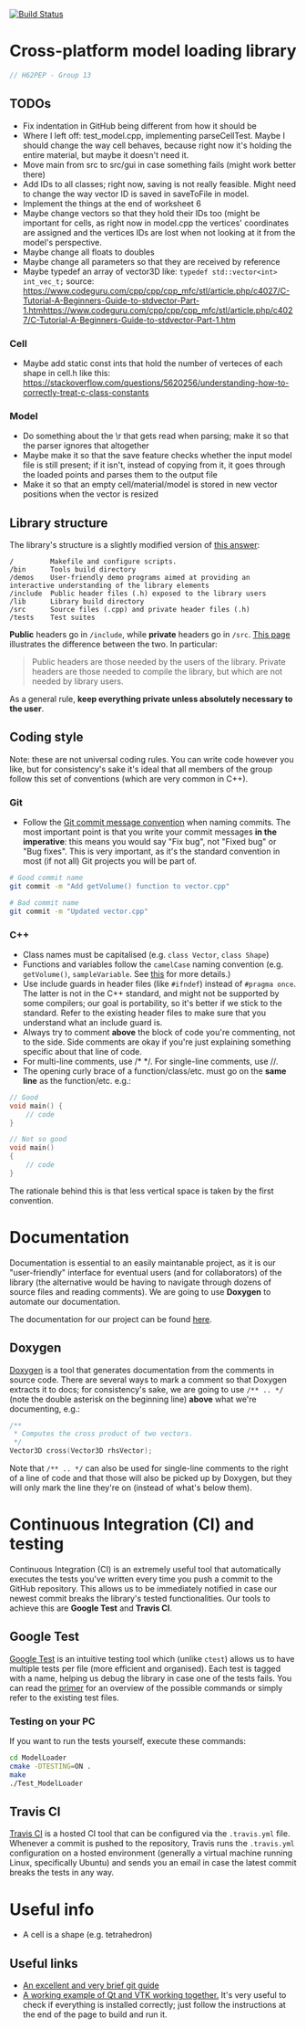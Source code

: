 [![Build Status](https://travis-ci.com/rdimaio/ModelLoader.svg?token=GZpV6k64pFgseGbhWU1L&branch=master)](https://travis-ci.com/rdimaio/ModelLoader)

# Cross-platform model loading library

```cpp
// H62PEP - Group 13
```

## TODOs
- Fix indentation in GitHub being different from how it should be
- Where I left off: test_model.cpp, implementing parseCellTest. Maybe
I should change the way cell behaves, because right now it's holding the entire material,
but maybe it doesn't need it.
- Move main from src to src/gui in case something fails (might work better there)
- Add IDs to all classes; right now, saving is not really feasible.
Might need to change the way vector ID is saved in saveToFile in model.
- Implement the things at the end of worksheet 6
- Maybe change vectors so that they hold their IDs too (might be important for cells,
as right now in model.cpp the vertices' coordinates are assigned and the vertices IDs
are lost when not looking at it from the model's perspective.
- Maybe change all floats to doubles
- Maybe change all parameters so that they are received by reference
- Maybe typedef an array of vector3D like:
```typedef std::vector<int> int_vec_t;``` source:  https://www.codeguru.com/cpp/cpp/cpp_mfc/stl/article.php/c4027/C-Tutorial-A-Beginners-Guide-to-stdvector-Part-1.htmhttps://www.codeguru.com/cpp/cpp/cpp_mfc/stl/article.php/c4027/C-Tutorial-A-Beginners-Guide-to-stdvector-Part-1.htm

### Cell
- Maybe add static const ints that hold the number of verteces of each shape in cell.h
like this: https://stackoverflow.com/questions/5620256/understanding-how-to-correctly-treat-c-class-constants

### Model
- Do something about the \r that gets read when parsing; make it so that the
parser ignores that altogether
- Maybe make it so that the save feature checks whether the input model file is
still present; if it isn't, instead of copying from it, it goes through the
loaded points and parses them to the output file
- Make it so that an empty cell/material/model is stored in new vector positions when the vector is resized

## Library structure
The library's structure is a slightly modified version of [this answer](https://stackoverflow.com/a/1398594):

```
/         Makefile and configure scripts.
/bin      Tools build directory
/demos    User-friendly demo programs aimed at providing an interactive understanding of the library elements
/include  Public header files (.h) exposed to the library users
/lib      Library build directory
/src      Source files (.cpp) and private header files (.h)
/tests    Test suites
```

**Public** headers go in ```/include```, while **private** headers go in ```/src```.
[This page](https://stackoverflow.com/questions/2272735/private-public-header-example) illustrates
the difference between the two. In particular:

>Public headers are those needed by the users of the library. 
>Private headers are those needed to compile the library, 
>but which are not needed by library users.

As a general rule, **keep everything private unless absolutely necessary to the user**.

## Coding style

Note: these are not universal coding rules. 
You can write code however you like, but for consistency's sake it's ideal that
all members of the group follow this set of conventions (which are very common in C++).

### Git
- Follow the [Git commit message convention](https://gist.github.com/robertpainsi/b632364184e70900af4ab688decf6f53)
when naming commits. The most important point is that you write your commit messages **in the imperative**: this means
you would say "Fix bug", not "Fixed bug" or "Bug fixes". This is very important, as it's the standard convention
in most (if not all) Git projects you will be part of.
```bash
# Good commit name
git commit -m "Add getVolume() function to vector.cpp"

# Bad commit name
git commit -m "Updated vector.cpp"
```

### C++
- Class names must be capitalised (e.g. ```class Vector```, ```class Shape```)
- Functions and variables follow the ```camelCase``` naming convention (e.g. ```getVolume()```, ```sampleVariable```. 
See [this](https://en.wikipedia.org/wiki/Camel_case) for more details.)
- Use include guards in header files (like ```#ifndef```) instead of ```#pragma once```.
The latter is not in the C++ standard, and might not be supported by some compilers;
our goal is portability, so it's better if we stick to the standard.
Refer to the existing header files to make sure that you understand what an include guard is.
- Always try to comment **above** the block of code you're commenting, not to the side.
Side comments are okay if you're just explaining something specific about that line of code.
- For multi-line comments, use /* */. For single-line comments, use //.
- The opening curly brace of a function/class/etc. must go on the **same line** as the function/etc. e.g.:
```cpp
// Good
void main() {
    // code
}

// Not so good
void main()
{
    // code
}
```
The rationale behind this is that less vertical space is taken by the first convention.

# Documentation
Documentation is essential to an easily maintanable project, as it
is our "user-friendly" interface for eventual users (and for collaborators) 
of the library (the alternative would be having to navigate 
through dozens of source files and reading comments).
We are going to use **Doxygen** to automate our documentation.

The documentation for our project can be found [here](https://rdimaio.github.io/ModelLoader/html/).

## Doxygen
[Doxygen](http://www.doxygen.org/) is a tool that generates documentation from
the comments in source code. There are several ways to mark a comment so that
Doxygen extracts it to docs; for consistency's sake, 
we are going to use ```/** .. */``` (note the double asterisk on
the beginning line) **above** what we're documenting, e.g.:
```cpp
/**
 * Computes the cross product of two vectors.
 */
Vector3D cross(Vector3D rhsVector);
```
Note that ```/** .. */``` can also be used for single-line comments to the
right of a line of code and that those will also be picked up by Doxygen, 
but they will only mark the line they're on (instead of what's below them).

# Continuous Integration (CI) and testing
Continuous Integration (CI) is an extremely useful tool that automatically
executes the tests you've written every time you push a commit to the GitHub repository.
This allows us to be immediately notified in case our newest commit breaks the library's
tested functionalities. Our tools to achieve this are **Google Test** and **Travis CI**.

## Google Test
[Google Test](https://github.com/google/googletest) is an intuitive testing tool
which (unlike ```ctest```) allows us to have multiple tests per file 
(more efficient and organised). Each test is tagged with a name, helping us debug
the library in case one of the tests fails.
You can read the [primer](https://github.com/google/googletest/blob/master/googletest/docs/primer.md)
for an overview of the possible commands or simply refer to the existing test files.

### Testing on your PC
If you want to run the tests yourself, execute these commands:
```bash
cd ModelLoader
cmake -DTESTING=ON .
make
./Test_ModelLoader
```

## Travis CI
[Travis CI](https://travis-ci.com/) is a hosted CI tool that can be configured via
the ```.travis.yml``` file. Whenever a commit is pushed to the repository, Travis
runs the ```.travis.yml``` configuration on a hosted environment (generally
a virtual machine running Linux, specifically Ubuntu) and sends you an email 
in case the latest commit breaks the tests in any way.

# Useful info

- A cell is a shape (e.g. tetrahedron)

## Useful links

- [An excellent and very brief git guide](http://rogerdudler.github.io/git-guide/)
- [A working example of Qt and VTK working together.](https://vtk.org/Wiki/VTK/Examples/Cxx/Qt/SideBySideRenderWindowsQt)
It's very useful to check if everything is installed correctly; just follow
the instructions at the end of the page to build and run it.
